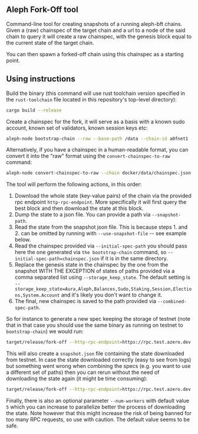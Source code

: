 ## Aleph Fork-Off tool

Command-line tool for creating snapshots of a running aleph-bft chains.
Given a (raw) chainspec of the target chain and a url to a node of the said chain to query it will create a raw chainspec, with the genesis block equal to the current state of the target chain.

You can then spawn a forked-off chain using this chainspec as a starting point.

## Using instructions

Build the binary (this command will use rust toolchain version specified in the `rust-toolchain` file
located in this repository's top-level directory):

```bash
cargo build --release
```

Create a chainspec for the fork, it will serve as a basis with a known sudo account, known set of validators, known session keys etc:

```bash
aleph-node bootstrap-chain --raw --base-path /data --chain-id a0fnet1 --account-ids <id1,id2,...>  --sudo-account-id <sudo_id> > chainspec.json
```

Alternatively, if you have a chainspec in a human-readable format, you can convert it into the "raw" format using the `convert-chainspec-to-raw` command:

```bash
aleph-node convert-chainspec-to-raw --chain docker/data/chainspec.json
```

The tool will perform the following actions, in this order:
1. Download the whole state (key-value pairs) of the chain via the provided rpc endpoint `http-rpc-endpoint`. More specifically it will first query the best block and then download the state at this block.
2. Dump the state to a json file. You can provide a path via `--snapshot-path`.
3. Read the state from the snapshot json file. This is because steps 1. and 2. can be omitted by running with `--use-snapshot-file` -- see example below.
4. Read the chainspec provided via `--initial-spec-path` you should pass here the one generated via `the bootstrap-chain` command, so `--initial-spec-path=chainspec.json` if it is in the same directory.
5. Replace the genesis state in the chainspec by the one from the snapshot WITH THE EXCEPTION of states of paths provided via a comma separated list using `--storage_keep_state`. The default setting is `--storage_keep_state=Aura,Aleph,Balances,Sudo,Staking,Session,Elections,System.Account` and it's likely you don't want to change it.
6. The final, new chainspec is saved to the path provided via `--combined-spec-path`.

So for instance to generate a new spec keeping the storage of testnet (note that in that case you should use the same binary as running on testnet to `bootstrap-chain`) we would run:

```bash
target/release/fork-off --http-rpc-endpoint=https://rpc.test.azero.dev --initial-spec-path=chainspec.json --combined-spec-path=combined.json
```

This will also create a `snapshot.json` file containing the state downloaded from testnet. In case the state downloaded correctly (easy to see from logs) but something went wrong when combining the specs (e.g. you want to use a different set of paths) then you can rerun without the need of downloading the state again (it might be time consuming):

```bash
target/release/fork-off --http-rpc-endpoint=https://rpc.test.azero.dev --initial-spec-path=chainspec.json --combined-spec-path=combined.json --use-snapshot-file
```

Finally, there is also an optional parameter `--num-workers` with default value `5` which you can increase to parallelize better the process of downloading the state. Note however that this might increase the risk of being banned for too many RPC requests, so use with caution. The default value seems to be safe.
